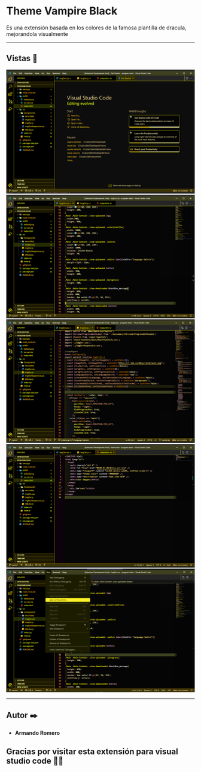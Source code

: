 # Theme Vampire Black
Es una extensión basada en los colores de la famosa plantilla de dracula, mejorandola visualmente 

------

## Vistas 🚀
![ScreenShot](/images/img0.png)
![ScreenShot](/images/img1.png)
![ScreenShot](/images/img2.png)
![ScreenShot](/images/img3.png)
![ScreenShot](/images/img4.png)

------

## Autor ✒️
* **Armando Romero** 

## Gracias por visitar esta extensión para visual studio code 📢🎁